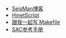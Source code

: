 - [SeisMan博客](http://seisman.info)
- [HinetScript](https://seisman.github.io/HinetPy)
- [跟我一起写 Makefile](https://seisman.github.io/how-to-write-makefile/)
- [SAC参考手册](https://github.com/seisman/SAC_Docs_zh)
